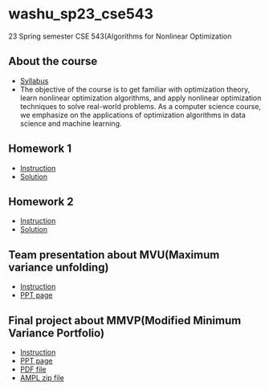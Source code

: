 # washu_sp23_cse543
23 Spring semester CSE 543(Algorithms for Nonlinear Optimization

## About the course
+ [Syllabus](https://github.com/kbckbc/washu_sp23_cse543/blob/main/presentation/Course-info.pdf)
+ The objective of the course is to get familiar with optimization theory, learn nonlinear optimization algorithms, and apply nonlinear optimization techniques to solve real-world problems. As a computer science course, we emphasize on the applications of optimization algorithms in data science and machine learning.

## Homework 1
+ [Instruction](https://github.com/kbckbc/washu_sp23_cse543/blob/main/homework1/Homework1.pdf)
+ [Solution](https://github.com/kbckbc/washu_sp23_cse543/blob/main/homework1/homework1_bcgwak_2nd.pdf)

## Homework 2
+ [Instruction](https://github.com/kbckbc/washu_sp23_cse543/blob/main/homework2/Homework2.pdf)
+ [Solution](https://github.com/kbckbc/washu_sp23_cse543/blob/main/homework2/homework2_bcgwak.pdf)

## Team presentation about MVU(Maximum variance unfolding)
+ [Instruction](https://github.com/kbckbc/washu_sp23_cse543/blob/main/presentation/Course-info.pdf)
+ [PPT page](https://docs.google.com/presentation/d/1X3dzar8Tk8FtQw1pUdG8FY95LoWRm2gF4Med7SjaWKM/edit#slide=id.p)

## Final project about MMVP(Modified Minimum Variance Portfolio)
+ [Instruction](https://github.com/kbckbc/washu_sp23_cse543/blob/main/project/Project.pdf) 
+ [PPT page](https://docs.google.com/presentation/d/1F4Viod5f05d2L-kMOtLZaNofi_idVYp8Z7SCFImg1bE/edit#slide=id.p)
+ [PDF file](https://github.com/kbckbc/washu_sp23_cse543/blob/main/project/mmvp.pdf)
+ [AMPL zip file](https://github.com/kbckbc/washu_sp23_cse543/blob/main/project/mmvp.pdf)

